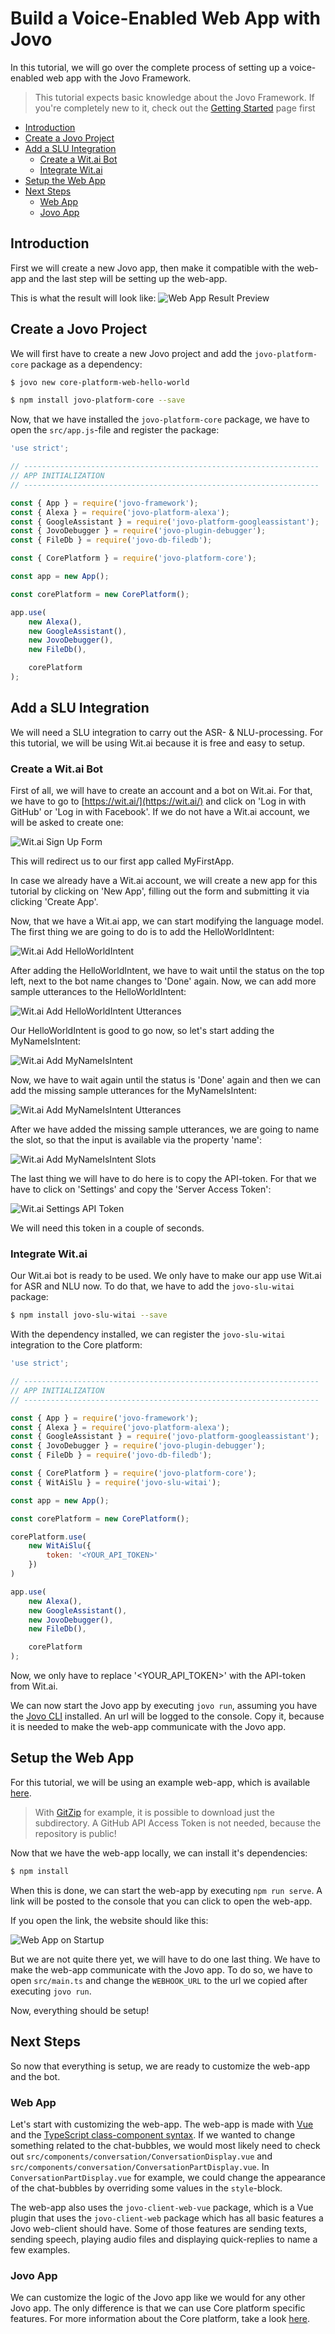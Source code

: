 # Build a Voice-Enabled Web App with Jovo

In this tutorial, we will go over the complete process of setting up a voice-enabled web app with the Jovo Framework.

> This tutorial expects basic knowledge about the Jovo Framework. If you're completely new to it, check out the [Getting Started](https://www.jovo.tech/docs/quickstart) page first

* [Introduction](#introduction)
* [Create a Jovo Project](#create-a-jovo-project)
* [Add a SLU Integration](#add-a-slu-integration)
    - [Create a Wit.ai Bot](#create-a-witai-bot)
    - [Integrate Wit.ai](#integrate-witai)
* [Setup the Web App](#setup-the-web-app)
* [Next Steps](#next-steps)
    - [Web App](#web-app)
    - [Jovo App](#jovo-app)
    
## Introduction
First we will create a new Jovo app, then make it compatible with the web-app and the last step will be setting up the web-app.

This is what the result will look like:
![Web App Result Preview](img/webapp-result.png)


## Create a Jovo Project
We will first have to create a new Jovo project and add the `jovo-platform-core` package as a dependency:
```sh
$ jovo new core-platform-web-hello-world

$ npm install jovo-platform-core --save
```

Now, that we have installed the `jovo-platform-core` package, we have to open the `src/app.js`-file and register the package:
```javascript
'use strict';

// ------------------------------------------------------------------
// APP INITIALIZATION
// ------------------------------------------------------------------

const { App } = require('jovo-framework');
const { Alexa } = require('jovo-platform-alexa');
const { GoogleAssistant } = require('jovo-platform-googleassistant');
const { JovoDebugger } = require('jovo-plugin-debugger');
const { FileDb } = require('jovo-db-filedb');

const { CorePlatform } = require('jovo-platform-core');

const app = new App();

const corePlatform = new CorePlatform();

app.use(
    new Alexa(),
    new GoogleAssistant(),
    new JovoDebugger(),
    new FileDb(),

    corePlatform
);
```

## Add a SLU Integration
We will need a SLU integration to carry out the ASR- & NLU-processing. For this tutorial, we will be using Wit.ai because it is free and easy to setup.

### Create a Wit.ai Bot

First of all, we will have to create an account and a bot on Wit.ai. 
For that, we have to go to [https://wit.ai/](https://wit.ai/) and click on 'Log in with GitHub' or 'Log in with Facebook'. 
If we do not have a Wit.ai account, we will be asked to create one:

![Wit.ai Sign Up Form](img/witai-register.png)

This will redirect us to our first app called MyFirstApp.

In case we already have a Wit.ai account, we will create a new app for this tutorial by clicking on 'New App', filling out the form and submitting it via clicking 'Create App'.

Now, that we have a Wit.ai app, we can start modifying the language model. 
The first thing we are going to do is to add the HelloWorldIntent:

![Wit.ai Add HelloWorldIntent](img/witai-add-helloworldintent.gif)

After adding the HelloWorldIntent, we have to wait until the status on the top left, next to the bot name changes to 'Done' again. 
Now, we can add more sample utterances to the HelloWorldIntent:

![Wit.ai Add HelloWorldIntent Utterances](img/witai-add-helloworldintent-utterances.gif)

Our HelloWorldIntent is good to go now, so let's start adding the MyNameIsIntent:

![Wit.ai Add MyNameIsIntent](img/witai-add-mynameisintent.gif)

Now, we have to wait again until the status is 'Done' again and then we can add the missing sample utterances for the MyNameIsIntent:

![Wit.ai Add MyNameIsIntent Utterances](img/witai-add-mynameisintent-utterances.gif)

After we have added the missing sample utterances, we are going to name the slot, so that the input is available via the property 'name':

![Wit.ai Add MyNameIsIntent Slots](img/witai-add-mynameisintent-slots.gif)

The last thing we will have to do here is to copy the API-token. For that we have to click on 'Settings' and copy the 'Server Access Token':

![Wit.ai Settings API Token](img/witai-settings-api-token.gif)

We will need this token in a couple of seconds.

### Integrate Wit.ai

Our Wit.ai bot is ready to be used. We only have to make our app use Wit.ai for ASR and NLU now.
To do that, we have to add the `jovo-slu-witai` package:

```sh
$ npm install jovo-slu-witai --save
```

With the dependency installed, we can register the `jovo-slu-witai` integration to the Core platform:

```javascript
'use strict';

// ------------------------------------------------------------------
// APP INITIALIZATION
// ------------------------------------------------------------------

const { App } = require('jovo-framework');
const { Alexa } = require('jovo-platform-alexa');
const { GoogleAssistant } = require('jovo-platform-googleassistant');
const { JovoDebugger } = require('jovo-plugin-debugger');
const { FileDb } = require('jovo-db-filedb');

const { CorePlatform } = require('jovo-platform-core');
const { WitAiSlu } = require('jovo-slu-witai');

const app = new App();

const corePlatform = new CorePlatform();

corePlatform.use(
    new WitAiSlu({
        token: '<YOUR_API_TOKEN>'
    })
)

app.use(
    new Alexa(),
    new GoogleAssistant(),
    new JovoDebugger(),
    new FileDb(),

    corePlatform
);
```

Now, we only have to replace '<YOUR_API_TOKEN>' with the API-token from Wit.ai.

We can now start the Jovo app by executing `jovo run`, assuming you have the [Jovo CLI](https://www.jovo.tech/docs/cli) installed.
An url will be logged to the console. Copy it, because it is needed to make the web-app communicate with the Jovo app.

## Setup the Web App
For this tutorial, we will be using an example web-app, which is available [here](https://github.com/jovotech/jovo-framework/tree/master/examples/typescript/core-platform-clients/vue/one-pager).

>  With [GitZip](https://kinolien.github.io/gitzip/) for example, it is possible to download just the subdirectory. A GitHub API Access Token is not needed, because the repository is public!

Now that we have the web-app locally, we can install it's dependencies:

```sh
$ npm install
```

When this is done, we can start the web-app by executing `npm run serve`. 
A link will be posted to the console that you can click to open the web-app.

If you open the link, the website should like this:

![Web App on Startup](img/webapp-startup.png)

But we are not quite there yet, we will have to do one last thing. We have to make the web-app communicate with the Jovo app. 
To do so, we have to open `src/main.ts` and change the `WEBHOOK_URL` to the url we copied after executing `jovo run`.

Now, everything should be setup!

## Next Steps

So now that everything is setup, we are ready to customize the web-app and the bot.

### Web App
Let's start with customizing the web-app. The web-app is made with [Vue](https://vuejs.org/v2/guide/index.html) and the [TypeScript class-component syntax](https://vuejs.org/v2/guide/typescript.html#Class-Style-Vue-Components).
If we wanted to change something related to the chat-bubbles, we would most likely need to check out `src/components/conversation/ConversationDisplay.vue` and `src/components/conversation/ConversationPartDisplay.vue`.
In `ConversationPartDisplay.vue` for example, we could change the appearance of the chat-bubbles by overriding some values in the `style`-block.

The web-app also uses the `jovo-client-web-vue` package, which is a Vue plugin that uses the `jovo-client-web` package which has all basic features a Jovo web-client should have. 
Some of those features are sending texts, sending speech, playing audio files and displaying quick-replies to name a few examples.

### Jovo App
We can customize the logic of the Jovo app like we would for any other Jovo app. The only difference is that we can use Core platform specific features. 
For more information about the Core platform, take a look [here]().
